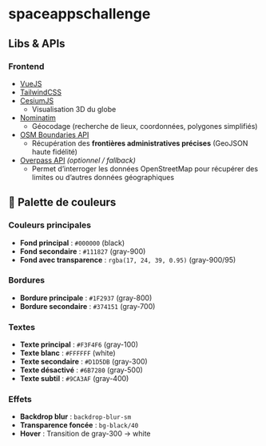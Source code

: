 # spaceappschallenge

## Libs & APIs

### Frontend
- [VueJS](https://vuejs.org/)
- [TailwindCSS](https://tailwindcss.com/)
- [CesiumJS](https://cesium.com/learn/cesiumjs-learn/)  
  - Visualisation 3D du globe
- [Nominatim](https://nominatim.org/)  
  - Géocodage (recherche de lieux, coordonnées, polygones simplifiés)
- [OSM Boundaries API](https://osm-boundaries.com/)  
  - Récupération des **frontières administratives précises** (GeoJSON haute fidélité)
- [Overpass API](https://overpass-api.de/) *(optionnel / fallback)*     
  - Permet d’interroger les données OpenStreetMap pour récupérer des limites ou d’autres données géographiques 


## 🎨 Palette de couleurs

### Couleurs principales
- **Fond principal** : `#000000` (black)
- **Fond secondaire** : `#111827` (gray-900)
- **Fond avec transparence** : `rgba(17, 24, 39, 0.95)` (gray-900/95)

### Bordures
- **Bordure principale** : `#1F2937` (gray-800)
- **Bordure secondaire** : `#374151` (gray-700)

### Textes
- **Texte principal** : `#F3F4F6` (gray-100)
- **Texte blanc** : `#FFFFFF` (white)
- **Texte secondaire** : `#D1D5DB` (gray-300)
- **Texte désactivé** : `#6B7280` (gray-500)
- **Texte subtil** : `#9CA3AF` (gray-400)

### Effets
- **Backdrop blur** : `backdrop-blur-sm`
- **Transparence foncée** : `bg-black/40`
- **Hover** : Transition de gray-300 → white